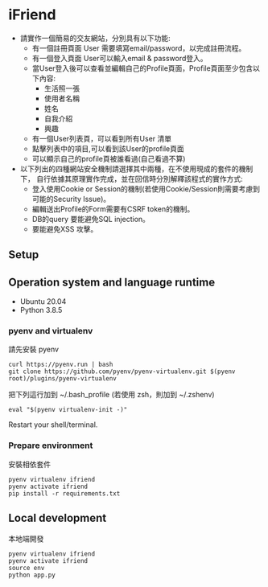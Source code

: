 # iFriend


- 請實作一個簡易的交友網站，分別具有以下功能:
  - 有一個註冊頁面 User 需要填寫email/password，以完成註冊流程。
  - 有一個登入頁面 User可以輸入email & password登入。
  - 當User登入後可以查看並編輯自己的Profile頁面，Profile頁面至少包含以下內容:
    - 生活照一張
    - 使用者名稱
    - 姓名
    - 自我介紹
    - 興趣
  - 有一個User列表頁，可以看到所有User  清單
  - 點擊列表中的項目,可以看到該User的profile頁面
  - 可以顯示自己的profile頁被誰看過(自己看過不算)
- 以下列出的四種網站安全機制請選擇其中兩種，在不使用現成的套件的機制下，
  自行依據其原理實作完成，並在回信時分別解釋該程式的實作方式:
  - 登入使用Cookie or Session的機制(若使用Cookie/Session則需要考慮到可能的Security Issue)。
  - 編輯送出Profile的Form需要有CSRF token的機制。
  - DB的query 要能避免SQL injection。
  - 要能避免XSS 攻擊。

## Setup

## Operation system and language runtime

- Ubuntu 20.04
- Python 3.8.5

### pyenv and virtualenv

請先安裝 pyenv

```
curl https://pyenv.run | bash
git clone https://github.com/pyenv/pyenv-virtualenv.git $(pyenv root)/plugins/pyenv-virtualenv
```

把下列這行加到 ~/.bash_profile (若使用 zsh，則加到 ~/.zshenv)

```
eval "$(pyenv virtualenv-init -)"
```

Restart your shell/terminal.

### Prepare environment

安裝相依套件

```
pyenv virtualenv ifriend
pyenv activate ifriend
pip install -r requirements.txt
```

## Local development

本地端開發
```
pyenv virtualenv ifriend
pyenv activate ifriend
source env
python app.py
```

